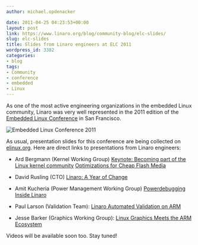 ```yaml
---
author: michael.opdenacker

date: 2011-04-25 04:23:53+00:00
layout: post
link: https://www.linaro.org/blog/community-blog/elc-slides/
slug: elc-slides
title: Slides from Linaro engineers at ELC 2011
wordpress_id: 3382
categories:
- blog
tags:
- Community
- conference
- embedded
- Linux
---
```


As one of the most active engineering organizations in the embedded Linux community, Linaro was very well represented in the 2011 edition of the [Embedded Linux Conference](http://www.embeddedlinuxconference.com/) in San Francisco.

![Embedded Linux Conference 2011](http://events.linuxfoundation.org/images/stories/headers/2011/header_elc.png)

As usual, presentation slides for this conference are being collected on [elinux.org](http://elinux.org/ELC_2011_Presentations). Here are direct links to presentations from Linaro engineers:





  * Ard Bergmann (Kernel Working Group)
[Keynote: Becoming part of the Linux kernel community](http://elinux.org/images/6/63/Elc2011_bergmann_keynote.pdf)
[Optimizations for Cheap Flash Media](http://elinux.org/images/4/49/Elc2011_bergmann.pdf)


  * David Rusling (CTO)
[Linaro: A Year of Change](http://elinux.org/images/c/c1/Linaro_2011_ELC_Talk.pdf)


  * Amit Kucheria (Power Management Working Group)
[Powerdebugging Inside Linaro](http://elinux.org/images/a/a1/Elc2011_kucheria.pdf)


  * Paul Larson (Validation Team):
[Linaro Automated Validation on ARM](http://elinux.org/images/f/ff/ELC2011-Linaro-Validation.pdf)


  * Jesse Barker (Graphics Working Group):
[Linux Graphics Meets the ARM Ecosystem](http://elinux.org/images/f/ff/Elc2011_barker.pdf)



Videos will be available soon too. Stay tuned!

